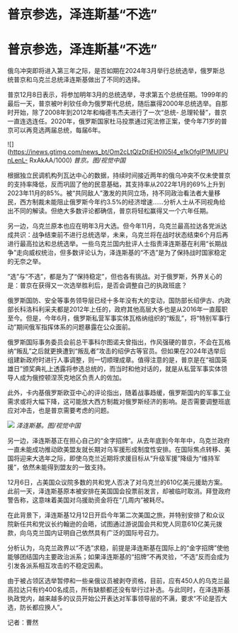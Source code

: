 # 普京参选，泽连斯基“不选”

# 普京参选，泽连斯基“不选”

俄乌冲突即将进入第三年之际，是否如期在2024年3月举行总统选举，俄罗斯总统普京和乌克兰总统泽连斯基做出了不同的选择。

普京12月8日表示，将参加明年3月的总统选举，寻求第五个总统任期。1999年的最后一天，普京被叶利钦任命为俄罗斯代总统，随后赢得2000年总统选举。自那时开始，除了2008年到2012年和梅德韦杰夫进行了一次“总统-
总理轮替”，普京一直连选连任。2020年，俄罗斯国家杜马投票通过宪法修正案，使今年71岁的普京可以再竞选两届总统，每届6年。

![](https://inews.gtimg.com/news_bt/Om2cLtQlzDtjEH0I05l4_e1kOfgIP1MUIPUnLenL-
RxAkAA/1000) _普京。图/视觉中国_

根据独立民调机构列瓦达中心的数据，持续时间接近两年的俄乌冲突不仅未使普京的支持率降低，反而巩固了他的民意基础，其支持率从2022年1月的69%上升到2023年11月的85%。被“共同敌人”激发的共同立场，持不同政治看法者大量移民，西方制裁未能阻止俄罗斯今年约3.5%的经济增速……分析人士从不同视角给出不同的解读。但绝大多数评论都确信，普京将轻松赢得又一个六年任期。

另一边，乌克兰原本也应在明年3月大选。但今年11月，乌克兰最高拉达各党派达成共识：战争结束前不进行总统选举，未来，乌克兰将在战时状态结束6个月后再进行最高拉达和总统选举。一些乌克兰国内批评人士指责泽连斯基在利用“长期战争”走向威权统治，但多数评论认为，泽连斯基的“不选”是为了保持战时国家稳定的无奈之举。

“选”与“不选”，都是为了“保持稳定”，但也各有挑战。对于俄罗斯，外界关心的是：普京在获得又一次选举胜利后，是否会调整自己的执政班底？

俄罗斯国防、安全等事务领导层已经十多年没有大的变动，国防部长绍伊古、内政部长科洛科利采夫都是2012年上任的，政府其他高层大多也是从2016年一直履职至今。但是，今年6月，俄罗斯私营军事实体瓦格纳组织的“叛乱”，将“特别军事行动”期间俄军指挥体系的问题暴露在公众面前。

俄罗斯国际事务委员会前总干事科尔图诺夫曾指出，作风强硬的普京，不会在瓦格纳“叛乱”之后就更换遭到“叛乱者”攻击的绍伊古等官员。但如果在2024年选举后组建新政府时进行人事调整，则一切顺理成章。值得注意的是，普京是在“祖国英雄日”颁奖典礼上透露将参选总统的，而当时和他对话的，就是从私营军事实体领导人成为俄控顿涅茨克地区负责人的佐加。

此外，卡内基俄罗斯欧亚中心的评论指出，随着战事趋缓，俄罗斯国内的军事工业需求或将大幅下降，这可能放大西方制裁对俄罗斯经济的影响。是否需要调整班底应对冲击，也是普京需要考虑的问题。

![](https://inews.gtimg.com/news_bt/O7vhtDdsrdE1ZsU0Yrks5pP9RTPS7dP6OiCoMCufIwArcAA/1000)
_泽连斯基。图/视觉中国_

另一边，泽连斯基正在担心自己的“金字招牌”。从去年底到今年年中，乌克兰政府一直未能成功推动欧美盟友就长期对乌军援形成制度性安排。在国际焦点转移、美国将迎来大选年之际，即使乌克兰近期将求援目标从“升级军援”降级为“维持军援”，依然未能得到盟友的一致支持。

12月6日，占美国众议院多数的共和党人否决了对乌克兰的610亿美元援助方案。此前一天，泽连斯基原本被安排在美国国会投票前发言，却被临时取消。拜登政府警告称，这意味着美国对乌援助资金将在“几周内”被耗尽。

在此背景下，泽连斯基12月12日开启今年第二次美国之旅，并特别安排了和众议院新任共和党议长约翰逊的会晤，试图通过游说国会共和党人同意610亿美元拨款，向乌克兰国内证明自己依然具有广泛的国际号召力。

分析认为，乌克兰政界以“不选”求稳，前提是泽连斯基在国际上的“金字招牌”使他能够团结国内主要政治派系；如果泽连斯基的“招牌”不再灵验，“不选”反而会成为引发各派系相互攻击的不稳定因素。

由于被占领区选举暂停和一些亲俄议员被剥夺资格，目前，应有450人的乌克兰最高拉达只有约400名成员，所有缺额都还没有举行过补选。与此同时，在泽连斯基执政党内，越来越多的议员开始公开表达对军事领导层的不满，要求“不论是否大选，防长都应换人”。

记者：曹然

